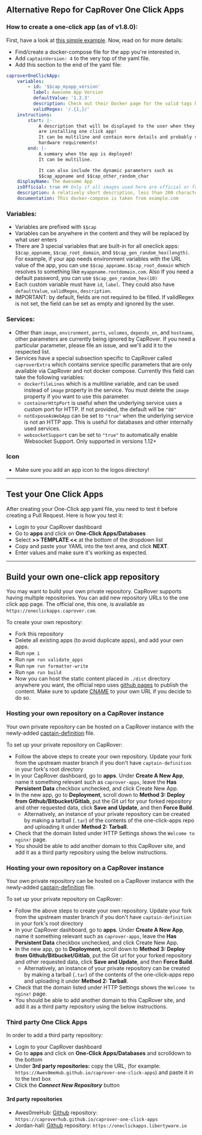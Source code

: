 ## Alternative Repo for CapRover One Click Apps

### How to create a one-click app (as of v1.8.0):
First, have a look at [this simple example](https://github.com/caprover/one-click-apps/blob/master/public/v4/apps/privatebin.yml). Now, read on for more details:


- Find/create a docker-compose file for the app you're interested in.
- Add `captainVersion: 4` to the very top of the yaml file.
- Add this section to the end of the yaml file:
```yaml
caproverOneClickApp:
    variables:
        - id: '$$cap_myapp_version'
          label: Awesome App Version
          defaultValue: '1.2.3'
          description: Check out their Docker page for the valid tags https://hub.docker.com/r/....../tags
          validRegex: '/.{1,}/'
    instructions:
        start: |-
            A description that will be displayed to the user when they
            are installing one click app!
            It can be multiline and contain more details and probably special
            hardware requirements!
        end: |-
            A summary when the app is deployed!
            It can be multiline.

            It can also include the dynamic parameters such as
            $$cap_appname and $$cap_other_random_char
    displayName: The Awesome App
    isOfficial: true ## Only if all images used here are official or from a trusted source.
    description: A relatively short description, less than 200 characters.
    documentation: This docker-compose is taken from example.com
```

### Variables:
- Variables are prefixed with `$$cap`
- Variables can be anywhere in the content and they will be replaced by what user enters
- There are 3 special variables that are built-in for all oneclick apps: `$$cap_appname`, `$$cap_root_domain`, and `$$cap_gen_random_hex(length)`. For example, if your app needs environment variables with the URL value of the app, you can use `$$cap_appname.$$cap_root_domain` which resolves to something like `myappname.rootdomain.com`. Also If you need a default password, you can use `$$cap_gen_random_hex(10)`
- Each custom variable must have `id`, `label`. They could also have `defaultValue`, `validRegex`, `description`.
- IMPORTANT: by default, fields are not required to be filled. If validRegex is not set, the field can be set as empty and ignored by the user.


### Services:
- Other than `image`, `environment`, `ports`, `volumes`, `depends_on`, and `hostname`, other parameters are currently being ignored by CapRover. If you need a particular parameter, please file an issue, and we'll add it to the respected list.
- Services have a special subsection specific to CapRover called `caproverExtra` which contains service specific parameters that are only available via CapRover and not docker compose. Currently this field can take the following variables:
    - `dockerfileLines` which is a multiline variable, and can be used instead of `image` property in the service. You must delete the `image` property if you want to use this parameter.
    - `containerHttpPort` is useful when the underlying service uses a custom port for HTTP. If not provided, the default will be `"80"`
    - `notExposeAsWebApp` can be set to `"true"` when the underlying service is not an HTTP app. This is useful for databases and other internally used services.
    - `websocketSupport` can be set to `"true"` to automatically enable Websocket Support. Only supported in versions 1.12+

### Icon
- Make sure you add an app icon to the logos directory!


---------


## Test your One Click Apps
After creating your One-Click app yaml file, you need to test it before creating a Pull Request. Here is how you test it:
- Login to your CapRover dashboard
- Go to **apps** and click on **One-Click Apps/Databases**
- Select **>> TEMPLATE <<** at the bottom of the dropdown list
- Copy and paste your YAML into the text area, and click **NEXT**.
- Enter values and make sure it's working as expected.

---------

## Build your own one-click app repository
You may want to build your own private repository. CapRover supports having multiple repositories. You can add new repository URLs to the one click app page. The official one, this one, is available as `https://oneclickapps.caprover.com`.

To create your own repository:
- Fork this repository
- Delete all existing apps (to avoid duplicate apps), and add your own apps.
- Run `npm i`
- Run `npm run validate_apps`
- Run `npm run formatter-write`
- Run `npm run build`
- Now you can host the static content placed in `./dist` directory anywhere you want, the official repo uses [github pages](https://docs.github.com/en/pages/configuring-a-custom-domain-for-your-github-pages-site/managing-a-custom-domain-for-your-github-pages-site) to publish the content. Make sure to update [CNAME](https://github.com/caprover/one-click-apps/blob/master/public/CNAME) to your own URL if you decide to do so.
 
### Hosting your own repository on a CapRover instance
Your own private repository can be hosted on a CapRover instance with the newly-added [captain-definition](/captain-definition) file.

To set up your private repository on CapRover:
- Follow the above steps to create your own repository. Update your fork from the upstream master branch if you don't have `captain-definition` in your fork's root directory
- In your CapRover dashboard, go to **apps**. Under **Create A New App**, name it something relevant such as `caprover-apps`, leave the **Has Persistent Data** checkbox unchecked, and click Create New App.
- In the new app, go to **Deployment**, scroll down to **Method 3: Deploy from Github/Bitbucket/Gitlab**, put the Git url for your forked repository and other requested data, click **Save and Update**, and then **Force Build**.
  - Alternatively, an instance of your private repository can be created by making a tarball (`.tar`) of the contents of the one-click-apps repo and uploading it under **Method 2: Tarball**.
- Check that the domain listed under HTTP Settings shows the `Welcome to nginx!` page.
- You should be able to add another domain to this CapRover site, and add it as a third party repository using the below instructions.

### Hosting your own repository on a CapRover instance
Your own private repository can be hosted on a CapRover instance with the newly-added [captain-definition](/captain-definition) file.

To set up your private repository on CapRover:
- Follow the above steps to create your own repository. Update your fork from the upstream master branch if you don't have `captain-definition` in your fork's root directory
- In your CapRover dashboard, go to **apps**. Under **Create A New App**, name it something relevant such as `caprover-apps`, leave the **Has Persistent Data** checkbox unchecked, and click Create New App.
- In the new app, go to **Deployment**, scroll down to **Method 3: Deploy from Github/Bitbucket/Gitlab**, put the Git url for your forked repository and other requested data, click **Save and Update**, and then **Force Build**.
  - Alternatively, an instance of your private repository can be created by making a tarball (`.tar`) of the contents of the one-click-apps repo and uploading it under **Method 2: Tarball**.
- Check that the domain listed under HTTP Settings shows the `Welcome to nginx!` page.
- You should be able to add another domain to this CapRover site, and add it as a third party repository using the below instructions.

### Third party One Click Apps

In order to add a third party repository:
-   Login to your CapRover dashboard
-   Go to **apps** and click on **One-Click Apps/Databases** and scrolldown to the bottom
-   Under **3rd party repositories:** copy  the URL, (for example: `https://Awes0meHub.github.io/caprover-one-click-apps`) and paste it in to the text box
-   Click the **_Connect New Repository_** button

#### 3rd party repositories
-   Awes0meHub: [Github](https://github.com/caproverhub/caprover-one-click-apps) repository: `https://caproverhub.github.io/caprover-one-click-apps`
-   Jordan-hall: [Github](https://github.com/Jordan-Hall/caprover-one-click-apps) repository: `https://oneclickapps.libertyware.io`
